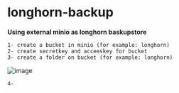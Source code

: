 # longhorn-backup
**Using external minio as longhorn baskupstore**

```
1- create a bucket in minio (for example: longhorn)
2- create secretkey and acceeskey for bucket
3- create a folder on bucket (for example: longhorn)
```

![image](https://github.com/IMAN-NAMJOOYAN/longhorn-backup/assets/16554389/e0182201-2bcb-446c-a041-eee8e22c591a)

```
4- 
```
